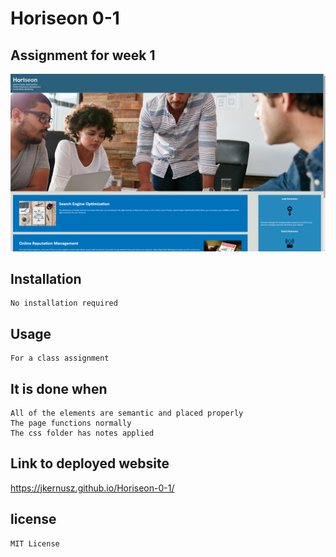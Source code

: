 # Horiseon 0-1

## Assignment for week 1
![screenshot](image.png)

## Installation
    No installation required

## Usage
    For a class assignment

## It is done when
    All of the elements are semantic and placed properly
    The page functions normally
    The css folder has notes applied

## Link to deployed website
https://jkernusz.github.io/Horiseon-0-1/
## license

    MIT License
